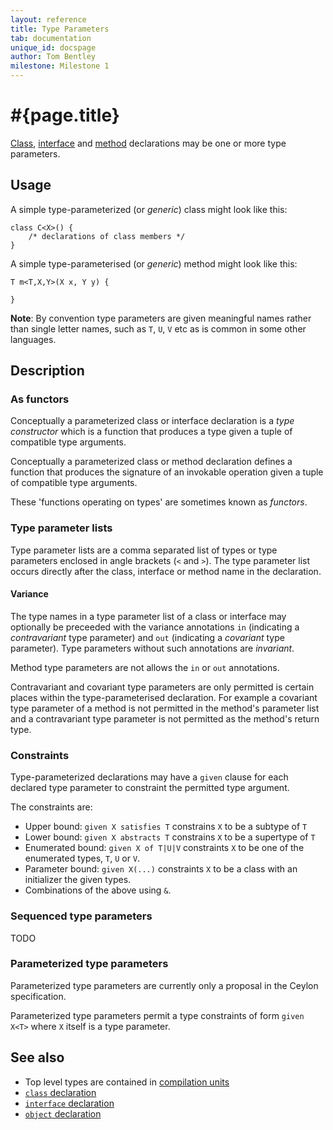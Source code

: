 ```yaml
---
layout: reference
title: Type Parameters
tab: documentation
unique_id: docspage
author: Tom Bentley
milestone: Milestone 1
---
```


# #{page.title}

[Class](../class), [interface](../interface) and [method](../method) 
declarations may be one or more type parameters.

## Usage 

A simple type-parameterized (or *generic*) class might look like this:

    class C<X>() {
        /* declarations of class members */
    }
    
A simple type-parameterised (or *generic*) method might look like this:

    T m<T,X,Y>(X x, Y y) {
    
    }

**Note**: By convention type parameters are given meaningful names rather than
single letter names, such as `T`, `U`, `V` etc as is common in some other 
languages.


## Description

### As functors

Conceptually a parameterized class or interface declaration is a 
*type constructor* which is a function that produces a type 
given a tuple of compatible type arguments.

Conceptually a parameterized class or method declaration 
defines a function that produces the signature of an 
invokable operation given a tuple of compatible type arguments.

These 'functions operating on types' are sometimes known as *functors*.

### Type parameter lists

Type parameter lists are a comma separated list of types or type parameters 
enclosed in angle brackets (`<` and `>`). The type 
parameter list occurs directly after the class, interface or method name 
in the declaration.

#### Variance

The type names in a type parameter list of a class or interface 
may optionally be preceeded with the variance annotations 
`in` (indicating a *contravariant* type parameter) and 
`out` (indicating a *covariant* type parameter). Type parameters without 
such annotations are *invariant*.

Method type parameters are not allows the `in` or `out` annotations.

Contravariant and covariant type parameters are only permitted is certain 
places within the type-parameterised declaration. For example a covariant 
type parameter of a method is not permitted in the method's parameter list 
and a contravariant type parameter is not permitted as the method's 
return type.

### Constraints

Type-parameterized declarations may have a `given` clause for each 
declared type parameter to constraint the permitted type argument.

The constraints are:

* Upper bound: `given X satisfies T` constrains `X` to be a subtype of `T`
* Lower bound: `given X abstracts T` constrains `X` to be a supertype of `T`
* Enumerated bound: `given X of T|U|V` constraints `X` to be one of the 
  enumerated types, `T`, `U` or `V`.
* Parameter bound: `given X(...)` constraints `X` to be a class with an 
  initializer the given types.
* Combinations of the above using `&`.


### Sequenced type parameters

TODO

### Parameterized type parameters

Parameterized type parameters are currently only a proposal in the Ceylon 
specification. 

Parameterized type parameters permit a type constraints of form `given X<T>` 
where `X` itself is a type parameter.

## See also

* Top level types are contained in [compilation units](../compilation-unit)
* [`class` declaration](../../type/class)
* [`interface` declaration](../../type/interface)
* [`object` declaration](../../type/object)
